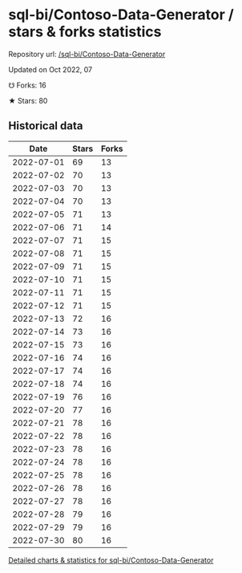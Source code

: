 # sql-bi/Contoso-Data-Generator / stars & forks statistics

Repository url: [/sql-bi/Contoso-Data-Generator](https://github.com/sql-bi/Contoso-Data-Generator)

Updated on Oct 2022, 07

☋ Forks: 16

★ Stars: 80

## Historical data
| Date | Stars | Forks |
|------|-------|-------|
| 2022-07-01 | 69 | 13 | 
| 2022-07-02 | 70 | 13 | 
| 2022-07-03 | 70 | 13 | 
| 2022-07-04 | 70 | 13 | 
| 2022-07-05 | 71 | 13 | 
| 2022-07-06 | 71 | 14 | 
| 2022-07-07 | 71 | 15 | 
| 2022-07-08 | 71 | 15 | 
| 2022-07-09 | 71 | 15 | 
| 2022-07-10 | 71 | 15 | 
| 2022-07-11 | 71 | 15 | 
| 2022-07-12 | 71 | 15 | 
| 2022-07-13 | 72 | 16 | 
| 2022-07-14 | 73 | 16 | 
| 2022-07-15 | 73 | 16 | 
| 2022-07-16 | 74 | 16 | 
| 2022-07-17 | 74 | 16 | 
| 2022-07-18 | 74 | 16 | 
| 2022-07-19 | 76 | 16 | 
| 2022-07-20 | 77 | 16 | 
| 2022-07-21 | 78 | 16 | 
| 2022-07-22 | 78 | 16 | 
| 2022-07-23 | 78 | 16 | 
| 2022-07-24 | 78 | 16 | 
| 2022-07-25 | 78 | 16 | 
| 2022-07-26 | 78 | 16 | 
| 2022-07-27 | 78 | 16 | 
| 2022-07-28 | 79 | 16 | 
| 2022-07-29 | 79 | 16 | 
| 2022-07-30 | 80 | 16 | 


[Detailed charts & statistics for sql-bi/Contoso-Data-Generator](https://reviewgithub.com/rep/sql-bi/Contoso-Data-Generator)
